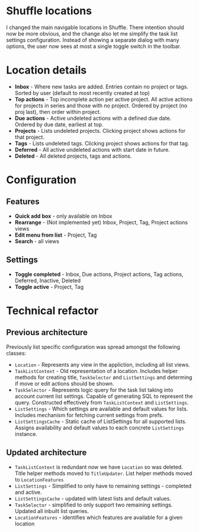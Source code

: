 # Shuffle locations

I changed the main navigable locations in Shuffle. There intention should now be more obvious, and the change also let me simplify the task list settings configuration. Instead of showing a separate dialog with many options, the user now sees at most a single toggle switch in the toolbar.

# Location details

 * __Inbox__ - Where new tasks are added. Entries contain no project or tags. Sorted by user (default to most recently created at top)
 * __Top actions__ - Top incomplete action per active project. All active actions for projects in series and those with no project. Ordered by project (no proj last), then order within project.
 * __Due actions__ - Active undeleted actions with a defined due date. Ordered by due date, earliest at top.
 * __Projects__ - Lists undeleted projects. Clicking project shows actions for that project.
 * __Tags__ - Lists undeleted tags. Clicking project shows actions for that tag.
 * __Deferred__ - All active undeleted actions with start date in future.
 * __Deleted__ - All deleted projects, tags and actions.

# Configuration

## Features

 * __Quick add box__ - only available on Inbox
 * __Rearrange__ - (Not implemented yet) Inbox, Project, Tag, Project actions views
 * __Edit menu from list__ - Project, Tag
 * __Search__ - all views

## Settings

 * __Toggle completed__ - Inbox, Due actions, Project actions, Tag actions, Deferred, Inactive, Deleted
 * __Toggle active__ - Project, Tag

# Technical refactor

## Previous architecture 

Previously list specific configuration was spread amongst the following classes:

 * `Location` - Represents any view in the appliction, including all list views.
 * `TaskListContext` - Old representation of a location. Includes helper methods for creating title, `TaskSelector` and `ListSettings` and determing if move or edit actions should be shown.
 * `TaskSelector` - Represents logic query for the task list taking into account current list settings. Capable of generating SQL to represent the query. Constructed effectively from `TaskListContext` and `ListSettings`.
 * `ListSettings` - Which settings are available and default values for lists. Includes mechanism for fetching current settings from prefs.
 * `ListSettingsCache` - Static cache of ListSettings for all supported lists. Assigns availability and default values to each concrete `ListSettings` instance.

## Updated architecture

 * `TaskListContext` is redundant now we have `Location` so was deleted. Title helper methods moved to `TitleUpdater`. List helper methods moved to `LocationFeatures`
 * `ListSettings` - Simplified to only have to remaining settings - completed and active.
 * `ListSettingsCache` - updated with latest lists and default values.
 * `TaskSelector` - simplified to only support two remaining settings. Updated all inbuilt list queries.
 * `LocationFeatures` - identifies which features are available for a given location

